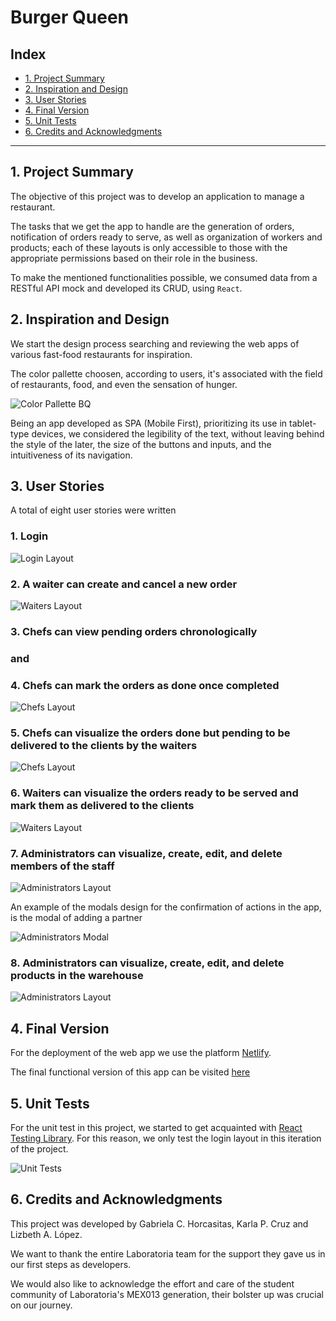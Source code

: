 # Burger Queen 

## Index

* [1. Project Summary](#1-project-summary)
* [2. Inspiration and Design](#2-inspiration-and-design)
* [3. User Stories](#3-user-stories)
* [4. Final Version](#4-final-version)
* [5. Unit Tests](#5-unit-tests)
* [6. Credits and Acknowledgments](#6-credits-and-acknowledgments)

***

## 1. Project Summary

The objective of this project was to develop an application to manage a restaurant.

The tasks that we get the app to handle are the generation of orders, notification of orders ready to serve, as well as organization of workers and products; each of these layouts is only accessible to those with the appropriate permissions based on their role in the business.

To make the mentioned functionalities possible, we consumed data from a RESTful API mock and developed its CRUD, using `React`.

## 2. Inspiration and Design

We start the design process searching and reviewing the web apps of various fast-food restaurants for inspiration.

The color pallette choosen, according to users, it's associated with the field of restaurants, food, and even the sensation of hunger.

![Color Pallette BQ](./readmeImages/pallette_BQ2.png)

Being an app developed as SPA (Mobile First), prioritizing its use in tablet-type devices, we considered the legibility of the text, without leaving behind the style of the later, the size of the buttons and inputs, and the intuitiveness of its navigation.

## 3. User Stories

A total of eight user stories were written

### 1. Login

![Login Layout](./readmeImages/LogIn.png)

### 2. A waiter can create and cancel a new order 

![Waiters Layout](./readmeImages/WaitersMenu.png)

### 3. Chefs can view pending orders chronologically 

### and 

### 4. Chefs can mark the orders as done once completed

![Chefs Layout](./readmeImages/ChefsReceived.png)

### 5. Chefs can visualize the orders done but pending to be delivered to the clients by the waiters

![Chefs Layout](./readmeImages/ChefsDelivered.png)

### 6. Waiters can visualize the orders ready to be served and mark them as delivered to the clients 

![Waiters Layout](./readmeImages/WaitersOrdersReady.png)

### 7. Administrators can visualize, create, edit, and delete members of the staff

![Administrators Layout](./readmeImages/AdminPar.png)

An example of the modals design for the confirmation of actions in the app, is the modal of adding a partner

![Administrators Modal](./readmeImages/ModalExample.png)

### 8. Administrators can visualize, create, edit, and delete products in the warehouse

![Administrators Layout](./readmeImages/AdminProd.png)

## 4. Final Version

For the deployment of the web app we use the platform [Netlify](https://www.netlify.com/).

The final functional version of this app can be visited [here](https://burgerqueen-bq2.netlify.app/)

## 5. Unit Tests

For the unit test in this project, we started to get acquainted with [React Testing Library](https://testing-library.com/docs/react-testing-library/intro/). For this reason, we only test the login layout in this iteration of the project.

![Unit Tests](./readmeImages/UnitTests.png)

## 6. Credits and Acknowledgments

This project was developed by Gabriela C. Horcasitas, Karla P. Cruz and Lizbeth A. López.

We want to thank the entire Laboratoria team for the support they gave us in our first steps as developers.

We would also like to acknowledge the effort and care of the student community of Laboratoria's MEX013 generation, their bolster up was crucial on our journey.
